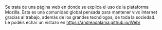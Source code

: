 Se trata de una página web en donde se explica el uso de la plataforma Mozilla. Esta es una comunidad global pensada para mantener vivo Internet gracias al trabajo, además de los grandes tecnólogos, de toda la sociedad.
Le podéis echar un vistazo en https://andreadalama.github.io/Web/
